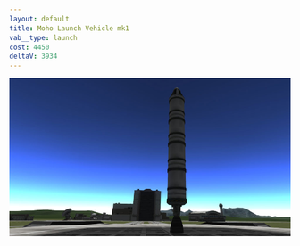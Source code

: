 ```yaml
---
layout: default
title: Moho Launch Vehicle mk1
vab__type: launch
cost: 4450
deltaV: 3934
---
```


![](/assets/moho-i-launchpad.jpg)